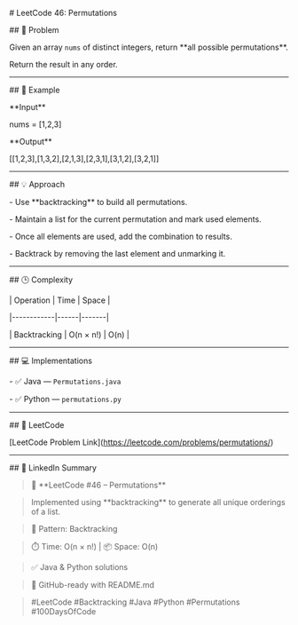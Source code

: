 \# LeetCode 46: Permutations



\## 🧩 Problem

Given an array `nums` of distinct integers, return \*\*all possible permutations\*\*.  

Return the result in any order.



---



\## 🧠 Example

\*\*Input\*\*

nums = \[1,2,3]



\*\*Output\*\*





\[\[1,2,3],\[1,3,2],\[2,1,3],\[2,3,1],\[3,1,2],\[3,2,1]]





---



\## 💡 Approach

\- Use \*\*backtracking\*\* to build all permutations.

\- Maintain a list for the current permutation and mark used elements.

\- Once all elements are used, add the combination to results.

\- Backtrack by removing the last element and unmarking it.



---



\## 🕒 Complexity

| Operation | Time | Space |

|------------|------|-------|

| Backtracking | O(n × n!) | O(n) |



---



\## 💻 Implementations

\- ✅ Java — `Permutations.java`

\- ✅ Python — `permutations.py`



---



\## 🔗 LeetCode

\[LeetCode Problem Link](https://leetcode.com/problems/permutations/)



---



\## 📢 LinkedIn Summary

> 🔄 \*\*LeetCode #46 – Permutations\*\*  

> Implemented using \*\*backtracking\*\* to generate all unique orderings of a list.  

>  

> 🧠 Pattern: Backtracking  

> ⏱️ Time: O(n × n!) | 📦 Space: O(n)  

>  

> ✅ Java \& Python solutions  

> 📁 GitHub-ready with README.md  

>  

> #LeetCode #Backtracking #Java #Python #Permutations #100DaysOfCode

